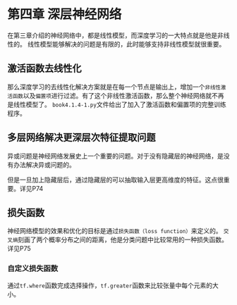 # 第四章 深层神经网络

在第三章介绍的神经网络中，都是线性模型，而深度学习的一大特点就是他是非线性的。
线性模型能够解决的问题是有限的，此时能够支持非线性模型就很重要。

## 激活函数去线性化

那么深度学习的去线性化解决方案就是在每一个节点是输出上，增加一个`非线性激活函数`以及`偏置项`进行过滤。有了这个非线性激活函数，那么整个神经网络就不再是线性模型了。
`book4.1.4-1.py`文件给出了加入了激活函数和偏置项的完整训练程序。

## 多层网络解决更深层次特征提取问题

异或问题是神经网络发展史上一个重要的问题。对于没有隐藏层的神经网络，是没有办法解决异或问题的。

但是一旦加上隐藏层后，通过隐藏层的可以抽取输入层更高维度的特征。这点很重要。详见P74

## 损失函数

神经网络模型的效果和优化的目标是通过`损失函数（loss function）`来定义的。
`交叉熵`刻画了两个概率分布之间的距离，他是分类问题中比较常用的一种损失函数。详见P75

### 自定义损失函数

通过`tf.where`函数完成选择操作，`tf.greater`函数来比较张量中每个元素的大小。
